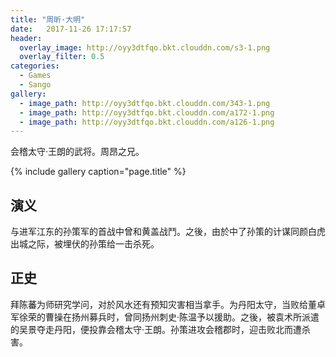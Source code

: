 ```yaml
---
title: "周昕·大明"
date:   2017-11-26 17:17:57
header:
  overlay_image: http://oyy3dtfqo.bkt.clouddn.com/s3-1.png
  overlay_filter: 0.5
categories:
  - Games
  - Sango
gallery:
  - image_path: http://oyy3dtfqo.bkt.clouddn.com/343-1.png
  - image_path: http://oyy3dtfqo.bkt.clouddn.com/a172-1.png
  - image_path: http://oyy3dtfqo.bkt.clouddn.com/a126-1.png
---
```


会稽太守·王朗的武将。周昂之兄。

{% include gallery caption="page.title" %}

## 演义

与进军江东的孙策军的首战中曾和黄盖战鬥。之後，由於中了孙策的计谋同颜白虎出城之际，被埋伏的孙策给一击杀死。

## 正史

拜陈蕃为师研究学问，对於风水还有预知灾害相当拿手。为丹阳太守，当败给董卓军徐荣的曹操在扬州募兵时，曾同扬州刺史·陈温予以援助。之後，被袁术所派遣的吴景夺走丹阳，便投靠会稽太守·王朗。孙策进攻会稽郡时，迎击败北而遭杀害。
